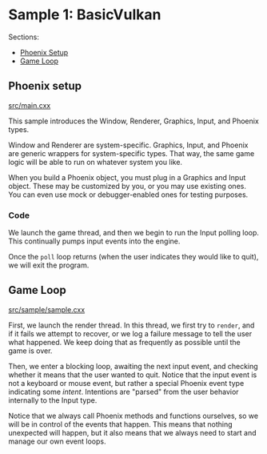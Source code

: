 # Sample 1: BasicVulkan

Sections:
- [Phoenix Setup](#phoenix-setup)
- [Game Loop](#game-loop)

## Phoenix setup

[src/main.cxx](src/main.cxx)

This sample introduces the Window, Renderer, Graphics, Input, and Phoenix types.

Window and Renderer are system-specific.  Graphics, Input, and Phoenix are
generic wrappers for system-specific types.  That way, the same game logic will
be able to run on whatever system you like.

When you build a Phoenix object, you must plug in a Graphics and Input object.
These may be customized by you, or you may use existing ones.  You can even use
mock or debugger-enabled ones for testing purposes.

### Code

We launch the game thread, and then we begin to run the Input polling loop.
This continually pumps input events into the engine.

Once the `poll` loop returns (when the user indicates they would like to quit),
we will exit the program.

## Game Loop

[src/sample/sample.cxx](src/sample/sample.cxx)

First, we launch the render thread.  In this thread, we first try to `render`,
and if it fails we attempt to recover, or we log a failure message to tell the
user what happened.  We keep doing that as frequently as possible until the game
is over.

Then, we enter a blocking loop, awaiting the next input event, and checking
whether it means that the user wanted to quit.  Notice that the input event is
not a keyboard or mouse event, but rather a special Phoenix event type
indicating some _intent_.  Intentions are "parsed" from the user behavior
internally to the Input type.  

Notice that we always call Phoenix methods and functions ourselves, so we will
be in control of the events that happen.  This means that nothing unexpected
will happen, but it also means that we always need to start and manage our own
event loops.
